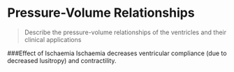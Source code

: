 # Pressure-Volume Relationships
>Describe the pressure-volume relationships of the ventricles and their clinical applications

###Effect of Ischaemia
Ischaemia decreases ventricular compliance (due to decreased lusitropy) and contractility.